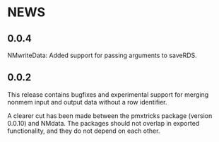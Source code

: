 # NEWS
## 0.0.4
NMwriteData: Added support for passing arguments to saveRDS.
## 0.0.2
This release contains bugfixes and experimental support for merging nonmem input and output data without a row identifier. 

A clearer cut has been made between the pmxtricks package (version 0.0.10) and NMdata. The packages should not overlap in exported functionality, and they do not depend on each other.

